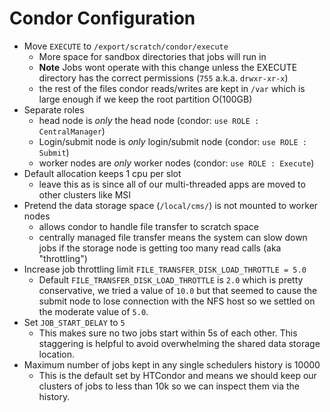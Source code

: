 # Condor Configuration

- Move `EXECUTE` to `/export/scratch/condor/execute`
  - More space for sandbox directories that jobs will run in
  - **Note** Jobs wont operate with this change unless the EXECUTE directory
    has the correct permissions (`755` a.k.a. `drwxr-xr-x`)
  - the rest of the files condor reads/writes are kept in `/var` which is large
    enough if we keep the root partition O(100GB)
- Separate roles
  - head node is _only_ the head node (condor: `use ROLE : CentralManager`)
  - Login/submit node is _only_ login/submit node (condor: `use ROLE : Submit`)
  - worker nodes are _only_ worker nodes (condor: `use ROLE : Execute`)
- Default allocation keeps 1 cpu per slot
  - leave this as is since all of our multi-threaded apps are moved to
    other clusters like MSI
- Pretend the data storage space (`/local/cms/`) is not mounted to worker nodes
  - allows condor to handle file transfer to scratch space
  - centrally managed file transfer means the system can slow down jobs 
    if the storage node is getting too many read calls (aka "throttling")
- Increase job throttling limit `FILE_TRANSFER_DISK_LOAD_THROTTLE = 5.0`
  - Default `FILE_TRANSFER_DISK_LOAD_THROTTLE` is `2.0` which is pretty conservative,
    we tried a value of `10.0` but that seemed to cause the submit node to lose
    connection with the NFS host so we settled on the moderate value of `5.0`.
- Set `JOB_START_DELAY` to `5`
  - This makes sure no two jobs start within 5s of each other. This staggering
    is helpful to avoid overwhelming the shared data storage location.
- Maximum number of jobs kept in any single schedulers history is 10000
  - This is the default set by HTCondor and means we should keep our clusters of jobs to less than 10k so we can inspect them via the history.
